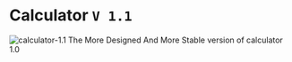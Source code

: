 # Calculator `V 1.1`
![calculator-1.1](https://github.com/BalencedVeil717/calculator-1.1/blob/a5e25294a3080be9ad6632266825203c24f89435/chrome_screenshot_1674180774923.png)
The More Designed And More Stable version of calculator 1.0
